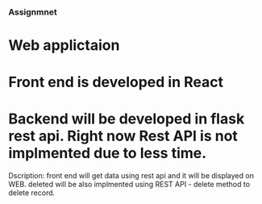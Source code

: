  ### Assignmnet
 
 # Web applictaion 
 
 # Front end is developed in React
 
 # Backend will be developed in flask rest api. Right now Rest API is not implmented due to less time.
 
 Dscription:
    front end will get data using rest api and it will be displayed on WEB.
    deleted will be also implmented using REST API - delete method to delete record.
    
   
 
 
